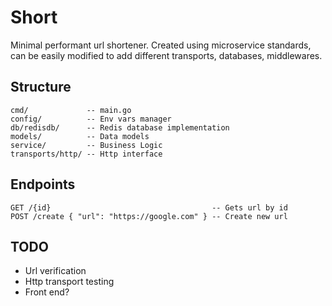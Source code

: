 # Short
Minimal performant url shortener. Created using microservice standards, can be easily modified to add different transports, databases, middlewares.

## Structure
```
cmd/             -- main.go
config/          -- Env vars manager
db/redisdb/      -- Redis database implementation
models/          -- Data models
service/         -- Business Logic
transports/http/ -- Http interface
```

## Endpoints
```
GET /{id}                                    -- Gets url by id
POST /create { "url": "https://google.com" } -- Create new url
```

## TODO
* Url verification
* Http transport testing
* Front end?

